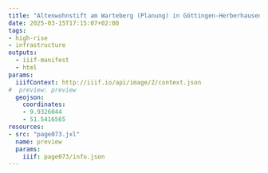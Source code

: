 ```yaml
---
title: "Altenwohnstift am Warteberg (Planung) in Göttingen-Herberhausen"
date: 2025-03-15T17:15:07+02:00
tags:
- high-rise
- infrastructure
outputs:
  - iiif-manifest
  - html
params:
  iiifContext: http://iiif.io/api/image/2/context.json
#  preview: preview
  geojson:
    coordinates:
    - 9.9326044
    - 51.5416565
resources:
- src: "page073.jxl"
  name: preview
  params:
    iiif: page073/info.json
---
```

